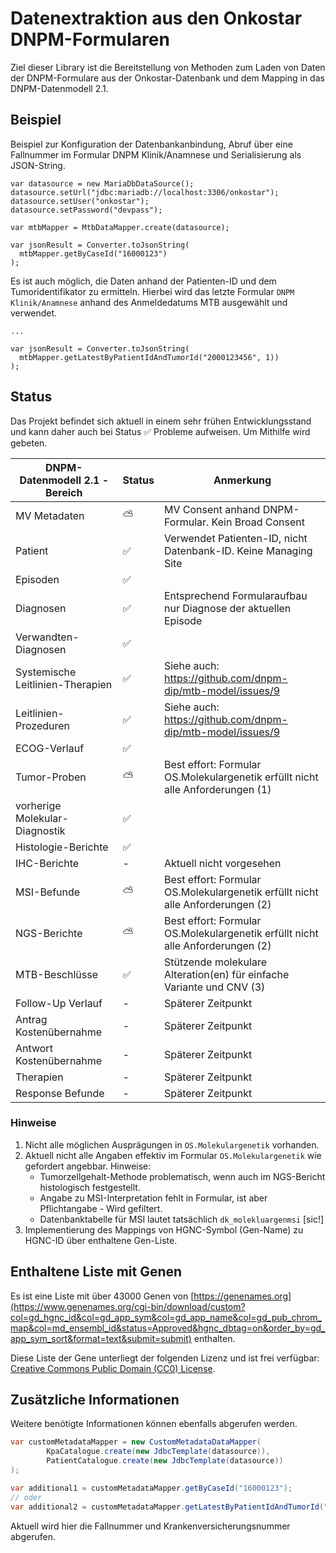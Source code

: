 # Datenextraktion aus den Onkostar DNPM-Formularen

Ziel dieser Library ist die Bereitstellung von Methoden zum Laden von Daten der DNPM-Formulare aus der
Onkostar-Datenbank
und dem Mapping in das DNPM-Datenmodell 2.1.

## Beispiel

Beispiel zur Konfiguration der Datenbankanbindung, Abruf über eine Fallnummer im Formular DNPM Klinik/Anamnese und
Serialisierung als JSON-String.

```
var datasource = new MariaDbDataSource();
datasource.setUrl("jdbc:mariadb://localhost:3306/onkostar");
datasource.setUser("onkostar");
datasource.setPassword("devpass");

var mtbMapper = MtbDataMapper.create(datasource);

var jsonResult = Converter.toJsonString(
  mtbMapper.getByCaseId("16000123")
);
```

Es ist auch möglich, die Daten anhand der Patienten-ID und dem Tumoridentifikator zu ermitteln.
Hierbei wird das letzte Formular `DNPM Klinik/Anamnese` anhand des Anmeldedatums MTB
ausgewählt und verwendet.

```
...

var jsonResult = Converter.toJsonString(
  mtbMapper.getLatestByPatientIdAndTumorId("2000123456", 1))
);
```

## Status

Das Projekt befindet sich aktuell in einem sehr frühen Entwicklungsstand und kann daher auch bei Status ✅ Probleme
aufweisen.
Um Mithilfe wird gebeten.

| DNPM-Datenmodell 2.1 - Bereich   | Status | Anmerkung                                                                      |
|----------------------------------|--------|--------------------------------------------------------------------------------|
| MV Metadaten                     | ⛅      | MV Consent anhand DNPM-Formular. Kein Broad Consent                            |                    
| Patient                          | ✅      | Verwendet Patienten-ID, nicht Datenbank-ID. Keine Managing Site                |
| Episoden                         | ✅      |                                                                                |
| Diagnosen                        | ✅      | Entsprechend Formularaufbau nur Diagnose der aktuellen Episode                 |
| Verwandten-Diagnosen             | ✅      |                                                                                |
| Systemische Leitlinien-Therapien | ✅      | Siehe auch: https://github.com/dnpm-dip/mtb-model/issues/9                     |
| Leitlinien-Prozeduren            | ✅      | Siehe auch: https://github.com/dnpm-dip/mtb-model/issues/9                     |
| ECOG-Verlauf                     | ✅      |                                                                                |
| Tumor-Proben                     | ⛅      | Best effort: Formular OS.Molekulargenetik erfüllt nicht alle Anforderungen (1) |
| vorherige Molekular-Diagnostik   | ✅      |                                                                                |
| Histologie-Berichte              | ✅      |                                                                                |
| IHC-Berichte                     | -      | Aktuell nicht vorgesehen                                                       |
| MSI-Befunde                      | ⛅      | Best effort: Formular OS.Molekulargenetik erfüllt nicht alle Anforderungen (2) |
| NGS-Berichte                     | ⛅      | Best effort: Formular OS.Molekulargenetik erfüllt nicht alle Anforderungen (2) |
| MTB-Beschlüsse                   | ✅      | Stützende molekulare Alteration(en) für einfache Variante und CNV (3)          |
| Follow-Up Verlauf                | -      | Späterer Zeitpunkt                                                             |
| Antrag Kostenübernahme           | -      | Späterer Zeitpunkt                                                             |
| Antwort Kostenübernahme          | -      | Späterer Zeitpunkt                                                             |
| Therapien                        | -      | Späterer Zeitpunkt                                                             |
| Response Befunde                 | -      | Späterer Zeitpunkt                                                             |

### Hinweise

1. Nicht alle möglichen Ausprägungen in `OS.Molekulargenetik` vorhanden.
2. Aktuell nicht alle Angaben effektiv im Formular `OS.Molekulargenetik` wie gefordert angebbar.
   Hinweise:
   * Tumorzellgehalt-Methode problematisch, wenn auch im NGS-Bericht histologisch festgestellt.
   * Angabe zu MSI-Interpretation fehlt in Formular, ist aber Pflichtangabe - Wird gefiltert.
   * Datenbanktabelle für MSI lautet tatsächlich `dk_molekluargenmsi` [sic!]
3. Implementierung des Mappings von HGNC-Symbol (Gen-Name) zu HGNC-ID über enthaltene Gen-Liste.

## Enthaltene Liste mit Genen

Es ist eine Liste mit über 43000 Genen
von [https://genenames.org](https://www.genenames.org/cgi-bin/download/custom?col=gd_hgnc_id&col=gd_app_sym&col=gd_app_name&col=gd_pub_chrom_map&col=md_ensembl_id&status=Approved&hgnc_dbtag=on&order_by=gd_app_sym_sort&format=text&submit=submit)
enthalten.

Diese Liste der Gene unterliegt der folgenden Lizenz und ist frei
verfügbar: [Creative Commons Public Domain (CC0) License](https://creativecommons.org/public-domain/cc0/).

## Zusätzliche Informationen

Weitere benötigte Informationen können ebenfalls abgerufen werden.

```java
var customMetadataMapper = new CustomMetadataDataMapper(
        KpaCatalogue.create(new JdbcTemplate(datasource)),
        PatientCatalogue.create(new JdbcTemplate(datasource))
);

var additional1 = customMetadataMapper.getByCaseId("16000123");
// oder
var additional2 = customMetadataMapper.getLatestByPatientIdAndTumorId("2000123456", 1);
```

Aktuell wird hier die Fallnummer und Krankenversicherungsnummer abgerufen.
